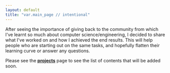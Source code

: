 ```yaml
---
layout: default
title: "var.main_page // intentional"
---
```


After seeing the importance of giving back to the community from which I've learnt so much about computer science/engineering, I decided to share what I've worked on and how I achieved the end results. This will help people who are starting out on the same tasks, and hopefully flatten their learning curve or answer any questions.

Please see the **[projects](/projects)** page to see the list of contents that will be added soon.
